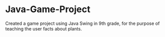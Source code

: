 # Java-Game-Project
Created a game project using Java Swing in 9th grade, for the purpose of teaching the user facts about plants.
